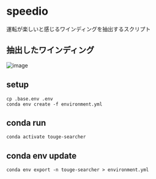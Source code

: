 # speedio

運転が楽しいと感じるワインディングを抽出するスクリプト

## 抽出したワインディング

![image](https://github.com/ritogk/speedio/assets/72111956/9c29dc11-b058-4f5f-8ffa-31d3857a792d)

## setup

```
cp .base.env .env
conda env create -f environment.yml
```

## conda run

```
conda activate touge-searcher
```

## conda env update

```
conda env export -n touge-searcher > environment.yml
```
